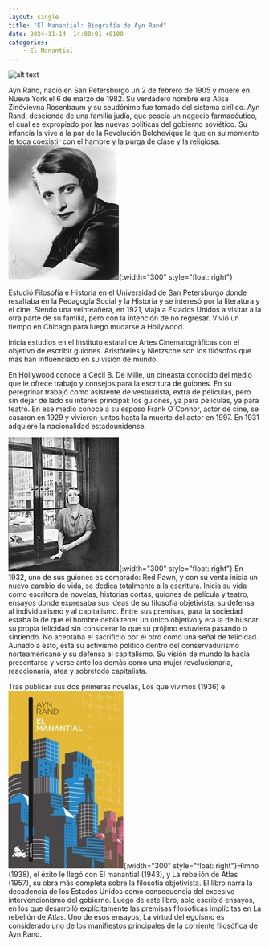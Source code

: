 ```yaml
---
layout: single
title: "El Manantial: Biografía de Ayn Rand"
date: 2024-11-14  14:00:01 +0100
categories: 
    - El Manantial
---
```

![alt text](</assets/img/Biografía  de Ayn Rand.png>)



   
Ayn Rand, nació en San Petersburgo un 2 de febrero de 1905  y muere en Nueva York el 6 de marzo de 1982. Su verdadero nombre era  Alisa Zinóvievna Rosenbaum y su seudónimo fue tomado del sistema cirílico. Ayn Rand, desciende de una familia judía, que poseía un negocio farmacéutico, el cual es expropiado por las nuevas políticas del gobierno soviético.  Su infancia la vive a la par de la Revolución Bolchevique la que en su momento le toca coexistir con el hambre y la purga de clase y la religiosa.![alt text](</assets/img/ayn1.jpg>){:width="300" style="float: right"}


Estudió Filosofía e Historia en el Universidad de San Petersburgo donde resaltaba en la Pedagogía Social y la Historia y  se interesó por la literatura y el cine.  Siendo una veinteañera, en 1921, viaja a Estados Unidos a visitar a la otra parte de su familia, pero con la intención de no regresar. Vivió un tiempo en Chicago para luego mudarse a Hollywood.


Inicia estudios en el Instituto estatal de Artes Cinematográficas con el objetivo de escribir guiones. Aristóteles y Nietzsche son los filósofos que más han influenciado en su visión de mundo. 


En Hollywood conoce a Cecil B. De Mille, un cineasta conocido del medio que le ofrece trabajo y consejos para la escritura de guiones. En su peregrinar trabajó como asistente de vestuarista, extra de películas, pero sin dejar de lado su interés principal: los guiones, ya para películas, ya para teatro. En ese medio conoce a su esposo Frank O`Connor, actor de cine, se casaron en 1929 y vivieron juntos hasta la muerte del actor en 1997. En 1931 adquiere la nacionalidad estadounidense.


![alt text](</assets/img/ayn2.jpg>){:width="300" style="float: right"}  En 1932, uno de sus guiones es comprado:  Red Pawn, y con su venta inicia un nuevo cambio de vida, se dedica totalmente a la escritura. Inicia su vida como escritora de novelas, historias cortas, guiones de película y teatro, ensayos donde expresaba sus ideas de su filosofía objetivista, su defensa al individualismo y al capitalismo. Entre sus premisas, para la sociedad estaba la de que el hombre debía tener un único objetivo y era la de buscar su propia felicidad sin considerar lo que su prójimo estuviera pasando o sintiendo. No aceptaba el sacrificio por el otro como una señal de felicidad. Aunado a esto, está su activismo político dentro del conservadurismo norteamericano y su defensa al capitalismo. Su visión de mundo la hacía presentarse y verse ante los demás como una mujer revolucionaria, reaccionaria, atea y sobretodo capitalista. 


Tras publicar sus dos primeras novelas, Los que vivimos (1936) e ![alt text](</assets/img/ayn3.jpg>){:width="300" style="float: right"}Himno (1938), el éxito le llegó con El manantial (1943),  y La rebelión de Atlas (1957), su obra  más completa sobre la filosofía objetivista. El libro narra la decadencia de los Estados Unidos como consecuencia del excesivo intervencionismo del gobierno.  Luego de este libro, solo escribió ensayos, en los que desarrolló explícitamente las premisas filosóficas implícitas en La rebelión de Atlas. Uno de esos ensayos, La virtud del egoísmo es considerado uno de los manifiestos principales de la corriente filosófica de Ayn Rand.




